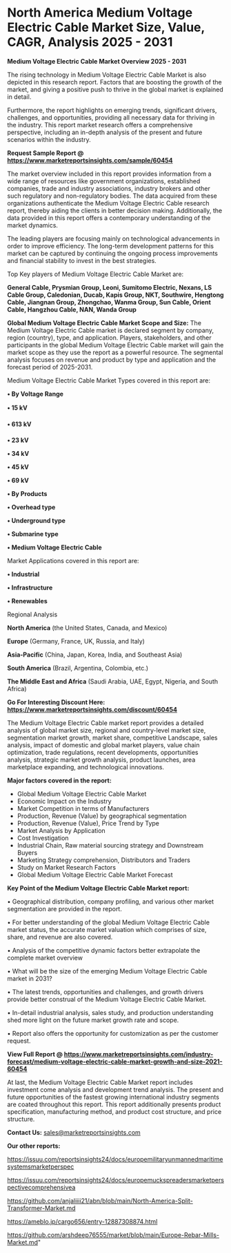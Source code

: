 # North America Medium Voltage Electric Cable Market Size, Value, CAGR, Analysis 2025 - 2031

<Strong> Medium Voltage Electric Cable Market Overview 2025 - 2031</strong>

The rising technology in Medium Voltage Electric Cable Market is also depicted in this research report. Factors that are boosting the growth of the market, and giving a positive push to thrive in the global market is explained in detail.

Furthermore, the report highlights on emerging trends, significant drivers, challenges, and opportunities, providing all necessary data for thriving in the industry. This report market research offers a comprehensive perspective, including an in-depth analysis of the present and future scenarios within the industry.

<strong>Request Sample Report @ <a href=https://www.marketreportsinsights.com/sample/60454>https://www.marketreportsinsights.com/sample/60454</a></strong>

The market overview included in this report provides information from a wide range of resources like government organizations, established companies, trade and industry associations, industry brokers and other such regulatory and non-regulatory bodies. The data acquired from these organizations authenticate the Medium Voltage Electric Cable research report, thereby aiding the clients in better decision making. Additionally, the data provided in this report offers a contemporary understanding of the market dynamics.

The leading players are focusing mainly on technological advancements in order to improve efficiency. The long-term development patterns for this market can be captured by continuing the ongoing process improvements and financial stability to invest in the best strategies.

Top Key players of Medium Voltage Electric Cable Market are:

<strong>General Cable, Prysmian Group, Leoni, Sumitomo Electric, Nexans, LS Cable Group, Caledonian, Ducab, Kapis Group, NKT, Southwire, Hengtong Cable, Jiangnan Group, Zhongchao, Wanma Group, Sun Cable, Orient Cable, Hangzhou Cable, NAN, Wanda Group</strong>

<strong><b>Global Medium Voltage Electric Cable Market Scope and Size:</b></strong>
The Medium Voltage Electric Cable market is declared segment by company, region (country), type, and application. Players, stakeholders, and other participants in the global Medium Voltage Electric Cable market will gain the market scope as they use the report as a powerful resource. The segmental analysis focuses on revenue and product by type and application and the forecast period of 2025-2031.

Medium Voltage Electric Cable Market Types covered in this report are:

<strong>• By Voltage Range

• 15 kV

• 613 kV

• 23 kV

• 34 kV

• 45 kV

• 69 kV

• By Products

• Overhead type

• Underground type

• Submarine type

• Medium Voltage Electric Cable</strong>

Market Applications covered in this report are:

<strong>• Industrial

• Infrastructure

• Renewables</strong> 

Regional Analysis

<strong>North America</strong> (the United States, Canada, and Mexico)

<strong>Europe</strong> (Germany, France, UK, Russia, and Italy)

<strong>Asia-Pacific</strong> (China, Japan, Korea, India, and Southeast Asia)

<strong>South America</strong> (Brazil, Argentina, Colombia, etc.)

<strong>The Middle East and Africa</strong> (Saudi Arabia, UAE, Egypt, Nigeria, and South Africa)

<strong>Go For Interesting Discount Here: <a href=https://www.marketreportsinsights.com/discount/60454>https://www.marketreportsinsights.com/discount/60454</a></strong>

The Medium Voltage Electric Cable market report provides a detailed analysis of global market size, regional and country-level market size, segmentation market growth, market share, competitive Landscape, sales analysis, impact of domestic and global market players, value chain optimization, trade regulations, recent developments, opportunities analysis, strategic market growth analysis, product launches, area marketplace expanding, and technological innovations.

<strong><b>Major factors covered in the report:</b></strong>
<ul>
  <li>Global Medium Voltage Electric Cable Market </li>
  <li>Economic Impact on the Industry</li>
  <li>Market Competition in terms of Manufacturers</li>
  <li>Production, Revenue (Value) by geographical segmentation</li>
  <li>Production, Revenue (Value), Price Trend by Type</li>
  <li>Market Analysis by Application</li>
  <li>Cost Investigation</li>
  <li>Industrial Chain, Raw material sourcing strategy and Downstream Buyers</li>
  <li>Marketing Strategy comprehension, Distributors and Traders</li>
  <li>Study on Market Research Factors</li>
  <li>Global Medium Voltage Electric Cable Market Forecast</li>
</ul>

<strong><b>Key Point of the Medium Voltage Electric Cable Market report:</b></strong>

• Geographical distribution, company profiling, and various other market segmentation are provided in the report.

• For better understanding of the global Medium Voltage Electric Cable market status, the accurate market valuation which comprises of size, share, and revenue are also covered.

• Analysis of the competitive dynamic factors better extrapolate the complete market overview

• What will be the size of the emerging Medium Voltage Electric Cable market in 2031?

• The latest trends, opportunities and challenges, and growth drivers provide better construal of the Medium Voltage Electric Cable Market.

• In-detail industrial analysis, sales study, and production understanding shed more light on the future market growth rate and scope.

• Report also offers the opportunity for customization as per the customer request.

<strong><b>View Full Report @ <a href=https://www.marketreportsinsights.com/industry-forecast/medium-voltage-electric-cable-market-growth-and-size-2021-60454>https://www.marketreportsinsights.com/industry-forecast/medium-voltage-electric-cable-market-growth-and-size-2021-60454</a></b></strong>


At last, the Medium Voltage Electric Cable Market report includes investment come analysis and development trend analysis. The present and future opportunities of the fastest growing international industry segments are coated throughout this report. This report additionally presents product specification, manufacturing method, and product cost structure, and price structure.

<strong>Contact Us:</strong>
sales@marketreportsinsights.com

<strong>Our other reports:</strong>

<a href=https://issuu.com/reportsinsights24/docs/europemilitaryunmannedmaritimesystemsmarketperspec>https://issuu.com/reportsinsights24/docs/europemilitaryunmannedmaritimesystemsmarketperspec</a>

<a href=https://issuu.com/reportsinsights24/docs/europemuckspreadersmarketperspectivecomprehensivea>https://issuu.com/reportsinsights24/docs/europemuckspreadersmarketperspectivecomprehensivea</a>

<a href=https://github.com/anjaliiii21/abn/blob/main/North-America-Split-Transformer-Market.md>https://github.com/anjaliiii21/abn/blob/main/North-America-Split-Transformer-Market.md</a>

<a href=https://ameblo.jp/cargo656/entry-12887308874.html>https://ameblo.jp/cargo656/entry-12887308874.html</a>

<a href=https://github.com/arshdeep76555/market/blob/main/Europe-Rebar-Mills-Market.md>https://github.com/arshdeep76555/market/blob/main/Europe-Rebar-Mills-Market.md</a>"
